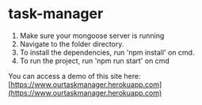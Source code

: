 # task-manager
1. Make sure your mongoose server is running
2. Navigate to the folder directory.
3. To install the dependencies, run 'npm install' on cmd.  
4. To run the project, run 'npm run start' on cmd

You can access a demo of this site here: [https://www.ourtaskmanager.herokuapp.com](https://www.ourtaskmanager.herokuapp.com)
